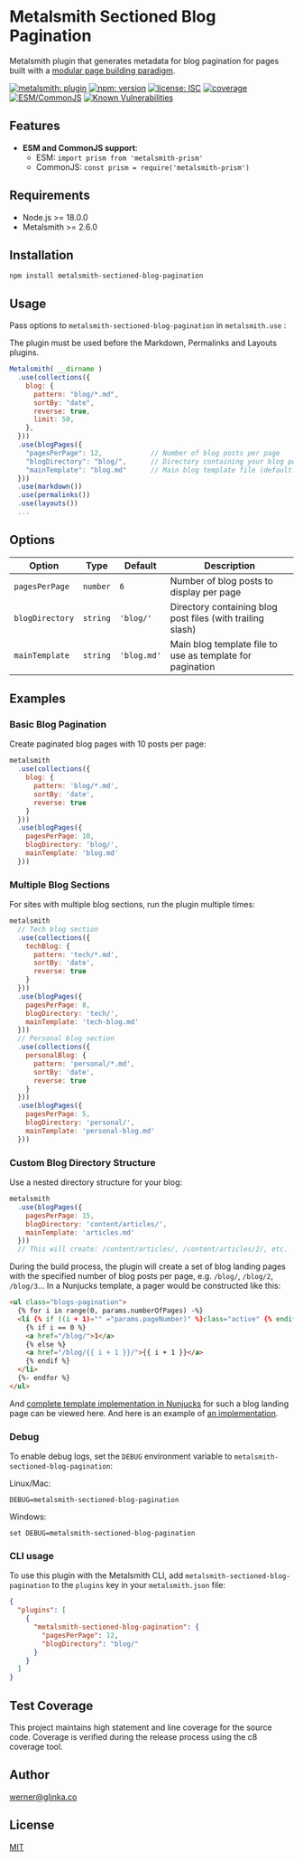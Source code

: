 # Metalsmith Sectioned Blog Pagination

Metalsmith plugin that generates  metadata for blog pagination for pages built with a [modular page building paradigm](https://metalsmith-components.netlify.app/).

[![metalsmith: plugin][metalsmith-badge]][metalsmith-url]
[![npm: version][npm-badge]][npm-url]
[![license: ISC][license-badge]][license-url]
[![coverage][coverage-badge]][coverage-url]
[![ESM/CommonJS][modules-badge]][npm-url]
[![Known Vulnerabilities](https://snyk.io/test/npm/metalsmith-sectioned-blog-pagination/badge.svg)](https://snyk.io/test/npm/metalsmith-sectioned-blog-pagination)

## Features

- **ESM and CommonJS support**:
  - ESM: `import prism from 'metalsmith-prism'`
  - CommonJS: `const prism = require('metalsmith-prism')`

## Requirements

- Node.js >= 18.0.0
- Metalsmith >= 2.6.0

## Installation

```
npm install metalsmith-sectioned-blog-pagination
```

## Usage

Pass options to `metalsmith-sectioned-blog-pagination` in `metalsmith.use` :

The plugin must be used before the Markdown, Permalinks and Layouts plugins.

```js
Metalsmith( __dirname )
  .use(collections({
    blog: {
      pattern: "blog/*.md",
      sortBy: "date",
      reverse: true,
      limit: 50,
    },
  }))
  .use(blogPages({
    "pagesPerPage": 12,            // Number of blog posts per page
    "blogDirectory": "blog/",      // Directory containing your blog posts
    "mainTemplate": "blog.md"      // Main blog template file (default: "blog.md")
  }))
  .use(markdown())
  .use(permalinks())
  .use(layouts())
  ...
```

## Options

| Option | Type | Default | Description |
|--------|------|---------|-------------|
| `pagesPerPage` | `number` | `6` | Number of blog posts to display per page |
| `blogDirectory` | `string` | `'blog/'` | Directory containing blog post files (with trailing slash) |
| `mainTemplate` | `string` | `'blog.md'` | Main blog template file to use as template for pagination |

## Examples

### Basic Blog Pagination

Create paginated blog pages with 10 posts per page:

```javascript
metalsmith
  .use(collections({
    blog: {
      pattern: 'blog/*.md',
      sortBy: 'date',
      reverse: true
    }
  }))
  .use(blogPages({
    pagesPerPage: 10,
    blogDirectory: 'blog/',
    mainTemplate: 'blog.md'
  }))
```

### Multiple Blog Sections

For sites with multiple blog sections, run the plugin multiple times:

```javascript
metalsmith
  // Tech blog section
  .use(collections({
    techBlog: {
      pattern: 'tech/*.md',
      sortBy: 'date',
      reverse: true
    }
  }))
  .use(blogPages({
    pagesPerPage: 8,
    blogDirectory: 'tech/',
    mainTemplate: 'tech-blog.md'
  }))
  // Personal blog section
  .use(collections({
    personalBlog: {
      pattern: 'personal/*.md',
      sortBy: 'date',
      reverse: true
    }
  }))
  .use(blogPages({
    pagesPerPage: 5,
    blogDirectory: 'personal/',
    mainTemplate: 'personal-blog.md'
  }))
```

### Custom Blog Directory Structure

Use a nested directory structure for your blog:

```javascript
metalsmith
  .use(blogPages({
    pagesPerPage: 15,
    blogDirectory: 'content/articles/',
    mainTemplate: 'articles.md'
  }))
  // This will create: /content/articles/, /content/articles/2/, etc.
```

During the build process, the plugin will create a set of blog landing pages with the specified number of blog posts per page, e.g. `/blog/`, `/blog/2`, `/blog/3`... In a Nunjucks template, a pager would be constructed like this:

```html
<ul class="blogs-pagination">
  {% for i in range(0, params.numberOfPages) -%}
  <li {% if ((i + 1)="" ="params.pageNumber)" %}class="active" {% endif %}>
    {% if i == 0 %}
    <a href="/blog/">1</a>
    {% else %}
    <a href="/blog/{{ i + 1 }}/">{{ i + 1 }}</a>
    {% endif %}
  </li>
  {%- endfor %}
</ul>
```

And [complete template implementation in Nunjucks](https://github.com/wernerglinka/glinka.dev.2024/blob/main/templates/blocks/all-blogs.njk) for such a blog landing page can be viewed here. And here is an example of [an implementation](https://www.glinka.co/blog/).

### Debug

To enable debug logs, set the `DEBUG` environment variable to `metalsmith-sectioned-blog-pagination`:

Linux/Mac:
```
DEBUG=metalsmith-sectioned-blog-pagination
```

Windows:
```
set DEBUG=metalsmith-sectioned-blog-pagination
```

### CLI usage

To use this plugin with the Metalsmith CLI, add `metalsmith-sectioned-blog-pagination` to the `plugins` key in your `metalsmith.json` file:

```json
{
  "plugins": [
    {
      "metalsmith-sectioned-blog-pagination": {
        "pagesPerPage": 12,
        "blogDirectory": "blog/"
      }
    }
  ]
}
```

## Test Coverage

This project maintains high statement and line coverage for the source code. Coverage is verified during the release process using the c8 coverage tool.

## Author

[werner@glinka.co](https://github.com/wernerglinka)

## License

[MIT](LICENSE)

[npm-badge]: https://img.shields.io/npm/v/metalsmith-sectioned-blog-pagination.svg
[npm-url]: https://www.npmjs.com/package/metalsmith-sectioned-blog-pagination
[metalsmith-badge]: https://img.shields.io/badge/metalsmith-plugin-green.svg?longCache=true
[metalsmith-url]: https://metalsmith.io
[license-badge]: https://img.shields.io/github/license/wernerglinka/metalsmith-sectioned-blog-pagination
[license-url]: LICENSE
[coverage-badge]: https://img.shields.io/badge/test%20coverage-98%25-brightgreen
[coverage-url]: https://github.com/wernerglinka/metalsmith-sectioned-blog-pagination/actions/workflows/test.yml
[modules-badge]: https://img.shields.io/badge/modules-ESM%2FCJS-blue